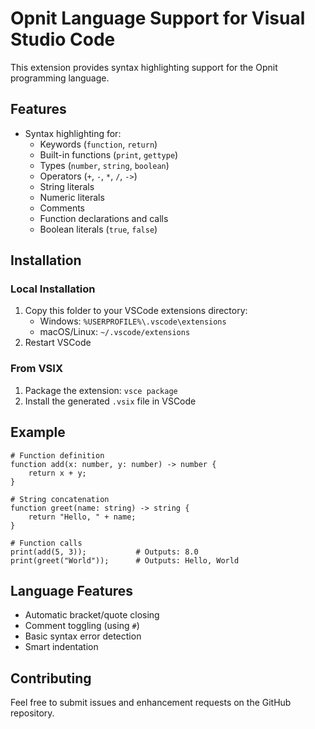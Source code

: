 # Opnit Language Support for Visual Studio Code

This extension provides syntax highlighting support for the Opnit programming language.

## Features

- Syntax highlighting for:
  - Keywords (`function`, `return`)
  - Built-in functions (`print`, `gettype`)
  - Types (`number`, `string`, `boolean`)
  - Operators (`+`, `-`, `*`, `/`, `->`)
  - String literals
  - Numeric literals
  - Comments
  - Function declarations and calls
  - Boolean literals (`true`, `false`)

## Installation

### Local Installation
1. Copy this folder to your VSCode extensions directory:
   - Windows: `%USERPROFILE%\.vscode\extensions`
   - macOS/Linux: `~/.vscode/extensions`
2. Restart VSCode

### From VSIX
1. Package the extension: `vsce package`
2. Install the generated `.vsix` file in VSCode

## Example

```opnit
# Function definition
function add(x: number, y: number) -> number {
    return x + y;
}

# String concatenation
function greet(name: string) -> string {
    return "Hello, " + name;
}

# Function calls
print(add(5, 3));           # Outputs: 8.0
print(greet("World"));      # Outputs: Hello, World
```

## Language Features

- Automatic bracket/quote closing
- Comment toggling (using `#`)
- Basic syntax error detection
- Smart indentation

## Contributing

Feel free to submit issues and enhancement requests on the GitHub repository. 